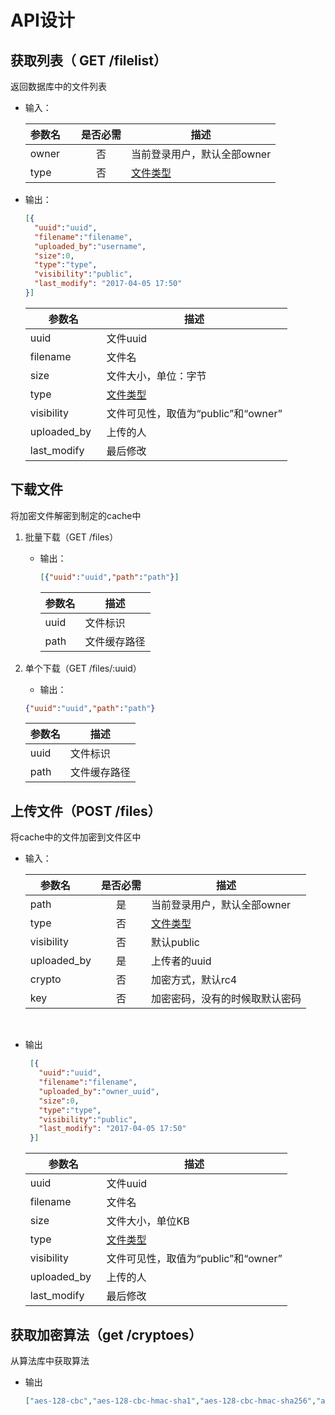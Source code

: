 # API设计
## 获取列表（ GET /filelist）
返回数据库中的文件列表
* 输入：

  参数名     | 是否必需 | 描述
  ---------|:------:|------
  owner     |   否    | 当前登录用户，默认全部owner
  type      |   否    | [文件类型](https://zh.wikipedia.org/wiki/Category:%E6%96%87%E4%BB%B6%E6%A0%BC%E5%BC%8F)
  
* 输出：
    ```json
    [{
      "uuid":"uuid",
      "filename":"filename",
      "uploaded_by":"username",
      "size":0,
      "type":"type",
      "visibility":"public",
      "last_modify": "2017-04-05 17:50"
    }]
    ```
    
    参数名         | 描述
    -------------|----
    uuid          | 文件uuid
    filename      | 文件名
    size          | 文件大小，单位：字节<br>
    type          | [文件类型](https://zh.wikipedia.org/wiki/Category:%E6%96%87%E4%BB%B6%E6%A0%BC%E5%BC%8F)
    visibility    | 文件可见性，取值为“public”和“owner”
    uploaded_by   | 上传的人
    last_modify   | 最后修改
    
## 下载文件
将加密文件解密到制定的cache中

1. 批量下载（GET /files）

   * 输出：
     ```json
     [{"uuid":"uuid","path":"path"}]
     ```

     参数名 | 描述
     ------|-----
     uuid  | 文件标识
     path  | 文件缓存路径

2. 单个下载（GET /files/:uuid）

    * 输出：
     ```json
     {"uuid":"uuid","path":"path"}
     ```
     参数名 | 描述
     ------|-----
     uuid  | 文件标识
     path  | 文件缓存路径
  
## 上传文件（POST /files）
将cache中的文件加密到文件区中

* 输入：

  参数名      | 是否必需 | 描述
  ----------|:------:|------
  path       |   是    | 当前登录用户，默认全部owner
  type       |   否    | [文件类型](https://zh.wikipedia.org/wiki/Category:%E6%96%87%E4%BB%B6%E6%A0%BC%E5%BC%8F)
  visibility |   否    | 默认public
  uploaded_by|   是    | 上传者的uuid
  crypto     |   否    | 加密方式，默认rc4
  key        |   否    | 加密密码，没有的时候取默认密码
  
* 输出

   ```json
    [{
      "uuid":"uuid",
      "filename":"filename",
      "uploaded_by":"owner_uuid",
      "size":0,
      "type":"type",
      "visibility":"public",
      "last_modify": "2017-04-05 17:50"
    }]
    ```
    
    参数名         | 描述
    -------------|----
    uuid          | 文件uuid
    filename      | 文件名
    size          | 文件大小，单位KB<br>
    type          | [文件类型](https://zh.wikipedia.org/wiki/Category:%E6%96%87%E4%BB%B6%E6%A0%BC%E5%BC%8F)
    visibility    | 文件可见性，取值为“public”和“owner”
    uploaded_by   | 上传的人
    last_modify   | 最后修改

## 获取加密算法（get /cryptoes）
从算法库中获取算法

* 输出

    ```json
    ["aes-128-cbc","aes-128-cbc-hmac-sha1","aes-128-cbc-hmac-sha256","aes-128-ccm","aes-128-cfb","aes-128-cfb1","aes-128-cfb8","aes-128-ctr","aes-128-ecb","aes-128-gcm","aes-128-ofb","aes-128-xts","aes-192-cbc","aes-192-ccm","aes-192-cfb","aes-192-cfb1","aes-192-cfb8","aes-192-ctr","aes-192-ecb","aes-192-gcm","aes-192-ofb","aes-256-cbc","aes-256-cbc-hmac-sha1","aes-256-cbc-hmac-sha256","aes-256-ccm","aes-256-cfb","aes-256-cfb1","aes-256-cfb8","aes-256-ctr","aes-256-ecb","aes-256-gcm","aes-256-ofb","aes-256-xts","aes128","aes192","aes256","bf","bf-cbc","bf-cfb","bf-ecb","bf-ofb","blowfish","camellia-128-cbc","camellia-128-cfb","camellia-128-cfb1","camellia-128-cfb8","camellia-128-ecb","camellia-128-ofb","camellia-192-cbc","camellia-192-cfb","camellia-192-cfb1","camellia-192-cfb8","camellia-192-ecb","camellia-192-ofb","camellia-256-cbc","camellia-256-cfb","camellia-256-cfb1","camellia-256-cfb8","camellia-256-ecb","camellia-256-ofb","camellia128","camellia192","camellia256","cast","cast-cbc","cast5-cbc","cast5-cfb","cast5-ecb","cast5-ofb","des","des-cbc","des-cfb","des-cfb1","des-cfb8","des-ecb","des-ede","des-ede-cbc","des-ede-cfb","des-ede-ofb","des-ede3","des-ede3-cbc","des-ede3-cfb","des-ede3-cfb1","des-ede3-cfb8","des-ede3-ofb","des-ofb","des3","desx","desx-cbc","id-aes128-CCM","id-aes128-GCM","id-aes128-wrap","id-aes192-CCM","id-aes192-GCM","id-aes192-wrap","id-aes256-CCM","id-aes256-GCM","id-aes256-wrap","id-smime-alg-CMS3DESwrap","idea","idea-cbc","idea-cfb","idea-ecb","idea-ofb","rc2","rc2-40-cbc","rc2-64-cbc","rc2-cbc","rc2-cfb","rc2-ecb","rc2-ofb","rc4","rc4-40","rc4-hmac-md5","seed","seed-cbc","seed-cfb","seed-ecb","seed-ofb"]
    ```